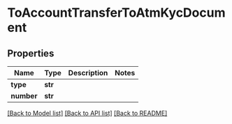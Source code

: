 # ToAccountTransferToAtmKycDocument

## Properties
Name | Type | Description | Notes
------------ | ------------- | ------------- | -------------
**type** | **str** |  | 
**number** | **str** |  | 

[[Back to Model list]](../README.md#documentation-for-models) [[Back to API list]](../README.md#documentation-for-api-endpoints) [[Back to README]](../README.md)


